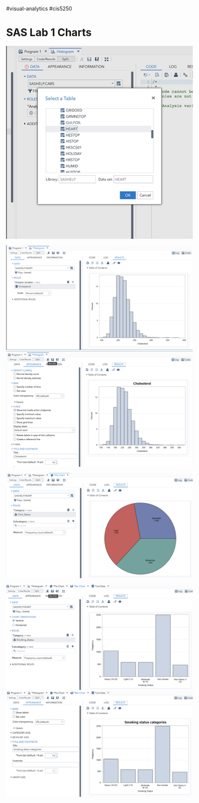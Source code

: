 #visual-analytics #cis5250 
# SAS Lab 1 Charts

![](attachments/Pasted%20image%2020220904001906.png)

![](attachments/Pasted%20image%2020220904001935.png)
![Pasted image 20220831185639.png](attachments/Pasted%20image%2020220831185639.png)

![](attachments/Pasted%20image%2020220904123809.png)

![](attachments/Screen%20Shot%202022-08-31%20at%2019.06.49.png)
![](attachments/Screen%20Shot%202022-08-31%20at%2019.07.54.png)